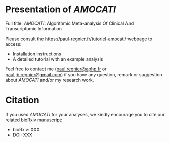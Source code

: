 # Presentation of _AMOCATI_
Full title: _AMOCATI_: Algorithmic Meta-analysis Of Clinical And Transcriptomic Information

Please consult the https://paul-regnier.fr/tutoriel-amocati/ webpage to access:
- Installation instructions
- A detailed tutorial with an example analysis

Feel free to contact me (paul.regnier@aphp.fr or paul.jb.regnier@gmail.com) if you have any question, remark or suggestion about _AMOCATI_ and/or my research work.

# Citation

If you used _AMOCATI_ for your analyses, we kindly encourage you to cite our related bioRxiv manuscript:
- bioRxiv: XXX
- DOI: XXX
